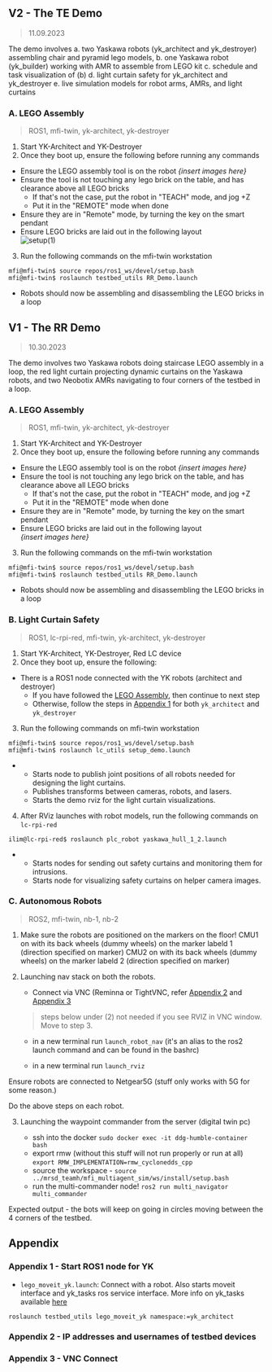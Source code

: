 ## V2 - The TE Demo
> 11.09.2023

The demo involves 
a. two Yaskawa robots (yk_architect and yk_destroyer) assembling chair and pyramid lego models,
b. one Yaskawa robot (yk_builder) working with AMR to assemble from LEGO kit
c. schedule and task visualization of (b)
d. light curtain safety for yk_architect and yk_destroyer
e. live simulation models for robot arms, AMRs, and light curtains

### A. LEGO Assembly
> ROS1, mfi-twin, yk-architect, yk-destroyer

1. Start YK-Architect and YK-Destroyer
2. Once they boot up, ensure the following before running any commands
  - Ensure the LEGO assembly tool is on the robot
  _{insert images here}_
  - Ensure the tool is not touching any lego brick on the table, and has clearance above all LEGO bricks
    - If that's not the case, put the robot in "TEACH" mode, and jog +Z
    - Put it in the "REMOTE" mode when done
  - Ensure they are in "Remote" mode, by turning the key on the smart pendant
  - Ensure LEGO bricks are laid out in the following layout \
  ![setup(1)](https://github.com/cmu-mfi/.github/assets/8982264/6e14b859-841b-470e-9f07-378fefbad23c)

3. Run the following commands on the mfi-twin workstation
```shell
mfi@mfi-twin$ source repos/ros1_ws/devel/setup.bash
mfi@mfi-twin$ roslaunch testbed_utils RR_Demo.launch
```
- Robots should now be assembling and disassembling the LEGO bricks in a loop


## V1 - The RR Demo
> 10.30.2023

The demo involves two Yaskawa robots doing staircase LEGO assembly in a loop, the red light curtain projecting dynamic curtains on the Yaskawa robots, and two Neobotix AMRs navigating to four corners of the testbed in a loop.

### A. LEGO Assembly
> ROS1, mfi-twin, yk-architect, yk-destroyer

1. Start YK-Architect and YK-Destroyer
2. Once they boot up, ensure the following before running any commands
  - Ensure the LEGO assembly tool is on the robot
  _{insert images here}_
  - Ensure the tool is not touching any lego brick on the table, and has clearance above all LEGO bricks
    - If that's not the case, put the robot in "TEACH" mode, and jog +Z
    - Put it in the "REMOTE" mode when done
  - Ensure they are in "Remote" mode, by turning the key on the smart pendant
  - Ensure LEGO bricks are laid out in the following layout \
  _{insert images here}_
3. Run the following commands on the mfi-twin workstation
```shell
mfi@mfi-twin$ source repos/ros1_ws/devel/setup.bash
mfi@mfi-twin$ roslaunch testbed_utils RR_Demo.launch
```
- Robots should now be assembling and disassembling the LEGO bricks in a loop

### B. Light Curtain Safety
> ROS1, lc-rpi-red, mfi-twin, yk-architect, yk-destroyer

1. Start YK-Architect, YK-Destroyer, Red LC device
2. Once they boot up, ensure the following:
  - There is a ROS1 node connected with the YK robots (architect and destroyer)
    - If you have followed the [LEGO Assembly](https://github.com/cmu-mfi/.github/edit/main/DEMO.md#a-lego-assembly), then continue to next step
    - Otherwise, follow the steps in [Appendix 1](https://github.com/cmu-mfi/.github/edit/main/DEMO.md#appendix---start-ros1-node-for-yk) for both `yk_architect` and `yk_destroyer`
3. Run the following commands on mfi-twin workstation
```shell
mfi@mfi-twin$ source repos/ros1_ws/devel/setup.bash
mfi@mfi-twin$ roslaunch lc_utils setup_demo.launch
```
- - Starts node to publish joint positions of all robots needed for designing the light curtains. 
  - Publishes transforms between cameras, robots, and lasers.
  - Starts the demo rviz for the light curtain visualizations. 

4. After RViz launches with robot models, run the following commands on `lc-rpi-red`
```shell
ilim@lc-rpi-red$ roslaunch plc_robot yaskawa_hull_1_2.launch
```
-  - Starts nodes for sending out safety curtains and monitoring them for intrusions.
   - Starts node for visualizing safety curtains on helper camera images.
 
### C. Autonomous Robots
> ROS2, mfi-twin, nb-1, nb-2

1. Make sure the robots are positioned on the markers on the floor! 
    CMU1 on with its back wheels (dummy wheels) on the marker labeld 1 (direction specified on marker)
    CMU2 on with its back wheels (dummy wheels) on the marker labeld 2 (direction specified on marker)

2. Launching nav stack on both the robots.
    - Connect via VNC (Reminna or TightVNC, refer [Appendix 2](https://github.com/cmu-mfi/.github/edit/main/DEMO.md#appendix-2---ip-addresses-and-usernames-of-testbed-devices) and [Appendix 3](https://github.com/cmu-mfi/.github/edit/main/DEMO.md#appendix-3---vnc-connect)
    > steps below under (2) not needed if you see RVIZ in VNC window. Move to step 3.
    - in a new terminal run `launch_robot_nav` (it's an alias to the ros2 launch command and can be found in the bashrc)

    - in a new terminal run `launch_rviz`

Ensure robots are connected to Netgear5G (stuff only works with 5G for some reason.)

Do the above steps on each robot.

3. Launching the waypoint commander from the server (digital twin pc)

    - ssh into the docker 
        `sudo docker exec -it ddg-humble-container bash`
    - export rmw (without this stuff will not run properly or run at all)
        `export RMW_IMPLEMENTATION=rmw_cyclonedds_cpp`
    - source the workspace - 
        `source ../mrsd_teamh/mfi_multiagent_sim/ws/install/setup.bash`
    - run the multi-commander node! 
        `ros2 run multi_navigator multi_commander`


Expected output - the bots will keep on going in circles moving between the 4 corners of the testbed.

## Appendix   
### Appendix 1 - Start ROS1 node for YK

* `lego_moveit_yk.launch`:  Connect with a robot. Also starts moveit interface and yk_tasks ros service interface. More info on yk_tasks available [here](https://github.com/cmu-mfi/motoman_ros1/blob/master/yk_tasks/README.md)
```
roslaunch testbed_utils lego_moveit_yk namespace:=yk_architect
```

### Appendix 2 - IP addresses and usernames of testbed devices
### Appendix 3 - VNC Connect
